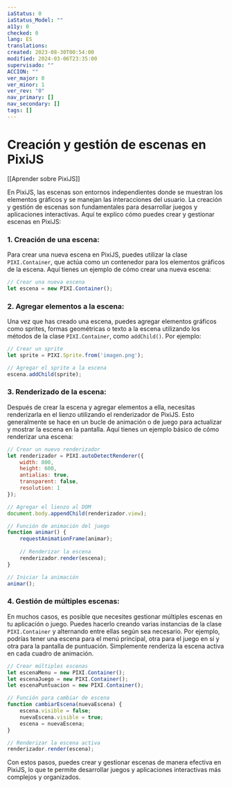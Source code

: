 ```yaml
---
iaStatus: 0
iaStatus_Model: ""
a11y: 0
checked: 0
lang: ES
translations: 
created: 2023-08-30T00:54:00
modified: 2024-03-06T23:35:00
supervisado: ""
ACCION: ""
ver_major: 0
ver_minor: 1
ver_rev: "0"
nav_primary: []
nav_secondary: []
tags: []
---
```

# Creación y gestión de escenas en PixiJS

[[Aprender sobre PixiJS]]

En PixiJS, las escenas son entornos independientes donde se muestran los elementos gráficos y se manejan las interacciones del usuario. La creación y gestión de escenas son fundamentales para desarrollar juegos y aplicaciones interactivas. Aquí te explico cómo puedes crear y gestionar escenas en PixiJS:

### 1. Creación de una escena:
Para crear una nueva escena en PixiJS, puedes utilizar la clase `PIXI.Container`, que actúa como un contenedor para los elementos gráficos de la escena. Aquí tienes un ejemplo de cómo crear una nueva escena:

```javascript
// Crear una nueva escena
let escena = new PIXI.Container();
```

### 2. Agregar elementos a la escena:
Una vez que has creado una escena, puedes agregar elementos gráficos como sprites, formas geométricas o texto a la escena utilizando los métodos de la clase `PIXI.Container`, como `addChild()`. Por ejemplo:

```javascript
// Crear un sprite
let sprite = PIXI.Sprite.from('imagen.png');

// Agregar el sprite a la escena
escena.addChild(sprite);
```

### 3. Renderizado de la escena:
Después de crear la escena y agregar elementos a ella, necesitas renderizarla en el lienzo utilizando el renderizador de PixiJS. Esto generalmente se hace en un bucle de animación o de juego para actualizar y mostrar la escena en la pantalla. Aquí tienes un ejemplo básico de cómo renderizar una escena:

```javascript
// Crear un nuevo renderizador
let renderizador = PIXI.autoDetectRenderer({
    width: 800,
    height: 600,
    antialias: true,
    transparent: false,
    resolution: 1
});

// Agregar el lienzo al DOM
document.body.appendChild(renderizador.view);

// Función de animación del juego
function animar() {
    requestAnimationFrame(animar);
    
    // Renderizar la escena
    renderizador.render(escena);
}

// Iniciar la animación
animar();
```

### 4. Gestión de múltiples escenas:
En muchos casos, es posible que necesites gestionar múltiples escenas en tu aplicación o juego. Puedes hacerlo creando varias instancias de la clase `PIXI.Container` y alternando entre ellas según sea necesario. Por ejemplo, podrías tener una escena para el menú principal, otra para el juego en sí y otra para la pantalla de puntuación. Simplemente renderiza la escena activa en cada cuadro de animación.

```javascript
// Crear múltiples escenas
let escenaMenu = new PIXI.Container();
let escenaJuego = new PIXI.Container();
let escenaPuntuacion = new PIXI.Container();

// Función para cambiar de escena
function cambiarEscena(nuevaEscena) {
    escena.visible = false;
    nuevaEscena.visible = true;
    escena = nuevaEscena;
}

// Renderizar la escena activa
renderizador.render(escena);
```

Con estos pasos, puedes crear y gestionar escenas de manera efectiva en PixiJS, lo que te permite desarrollar juegos y aplicaciones interactivas más complejos y organizados.